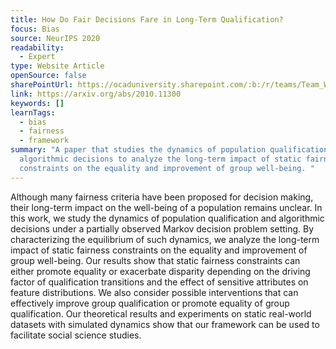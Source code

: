 ```yaml
---
title: How Do Fair Decisions Fare in Long-Term Qualification?
focus: Bias
source: NeurIPS 2020
readability:
  - Expert
type: Website Article
openSource: false
sharePointUrl: https://ocaduniversity.sharepoint.com/:b:/r/teams/Team_WeCount/Shared%20Documents/Resources%20and%20Tools/Literature%20(curated)/How%20Do%20Fair%20Decisions%20Fare%20in%20Long-Term%20Qualification.pdf?csf=1&web=1&e=UcdxrT
link: https://arxiv.org/abs/2010.11300
keywords: []
learnTags:
  - bias
  - fairness
  - framework
summary: "A paper that studies the dynamics of population qualification and
  algorithmic decisions to analyze the long-term impact of static fairness
  constraints on the equality and improvement of group well-being. "
---
```

Although many fairness criteria have been proposed for decision making, their
long-term impact on the well-being of a population remains unclear. In this work,
we study the dynamics of population qualification and algorithmic decisions under a partially observed Markov decision problem setting. By characterizing the
equilibrium of such dynamics, we analyze the long-term impact of static fairness
constraints on the equality and improvement of group well-being. Our results
show that static fairness constraints can either promote equality or exacerbate disparity depending on the driving factor of qualification transitions and the effect
of sensitive attributes on feature distributions. We also consider possible interventions that can effectively improve group qualification or promote equality of group
qualification. Our theoretical results and experiments on static real-world datasets
with simulated dynamics show that our framework can be used to facilitate social
science studies.
